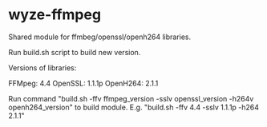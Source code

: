 # wyze-ffmpeg

Shared module for ffmbeg/openssl/openh264 libraries.

Run build.sh script to build new version.

Versions of libraries:

FFMpeg: 4.4
OpenSSL: 1.1.1p
OpenH264: 2.1.1
 
Run command "build.sh -ffv ffmpeg_version -sslv openssl_version -h264v openh264_version" to build module. E.g. 
"build.sh -ffv 4.4 -sslv 1.1.1p -h264 2.1.1"
